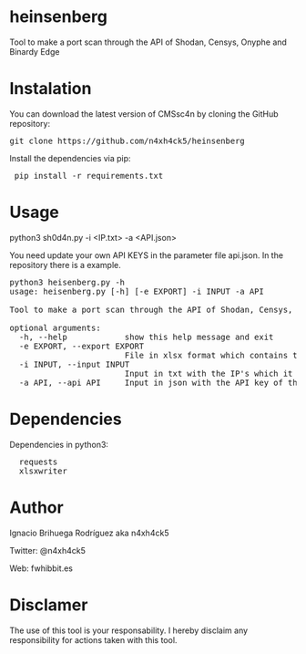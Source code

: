# heinsenberg
Tool to make a port scan through the API of Shodan, Censys, Onyphe and Binardy Edge


# Instalation

You can download the latest version of CMSsc4n by cloning the GitHub repository:

<pre>git clone https://github.com/n4xh4ck5/heinsenberg </pre>

Install the dependencies via pip:

  <pre> pip install -r requirements.txt </pre>
  
 # Usage
 
 python3 sh0d4n.py -i <IP.txt> -a <API.json>
  
 You need update your own API KEYS in the parameter file api.json. In the repository there is a example.
 
<pre>
python3 heisenberg.py -h
usage: heisenberg.py [-h] [-e EXPORT] -i INPUT -a API

Tool to make a port scan through the API of Shodan, Censys, Onyphe and Binardy Edge

optional arguments:
  -h, --help            show this help message and exit
  -e EXPORT, --export EXPORT
                        File in xlsx format which contains the ports opened (y/n)
  -i INPUT, --input INPUT
                        Input in txt with the IP's which it wants to analyze
  -a API, --api API     Input in json with the API key of the services. Please, read the example file
</pre>
  
# Dependencies

Dependencies in python3:

<pre>
  requests
  xlsxwriter
</pre>
  
# Author

Ignacio Brihuega Rodríguez aka n4xh4ck5

Twitter: @n4xh4ck5

Web: fwhibbit.es

# Disclamer

The use of this tool is your responsability. I hereby disclaim any responsibility for actions taken with this tool.
